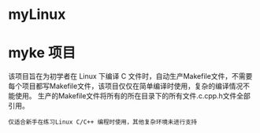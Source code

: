 # myLinux

# myke 项目

该项目旨在为初学者在 Linux 下编译 C 文件时，自动生产Makefile文件，不需要每个项目都写Makefile文件，该项目仅仅在简单编译时使用，复杂的编译情况不能使用。
生产的Makefile文件将所有的所在目录下的所有文件.c.cpp.h文件全部引用。

`仅适合新手在练习Linux C/C++ 编程时使用，其他复杂环境未进行支持`

